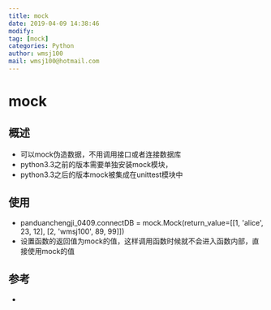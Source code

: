```yaml
---
title: mock
date: 2019-04-09 14:38:46	
modify: 
tag: [mock]
categories: Python 
author: wmsj100
mail: wmsj100@hotmail.com
---
```


# mock

## 概述
- 可以mock伪造数据，不用调用接口或者连接数据库
- python3.3之前的版本需要单独安装mock模块，
- python3.3之后的版本mock被集成在unittest模块中

## 使用
- panduanchengji_0409.connectDB = mock.Mock(return_value=[[1, 'alice', 23, 12], [2, 'wmsj100', 89, 99]])
- 设置函数的返回值为mock的值，这样调用函数时候就不会进入函数内部，直接使用mock的值

## 参考
- []()

